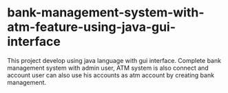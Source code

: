 # bank-management-system-with-atm-feature-using-java-gui-interface
This project develop using java language with gui interface. Complete bank management system with admin user, ATM system is also connect and account user can also use his accounts as atm account by creating bank management.
